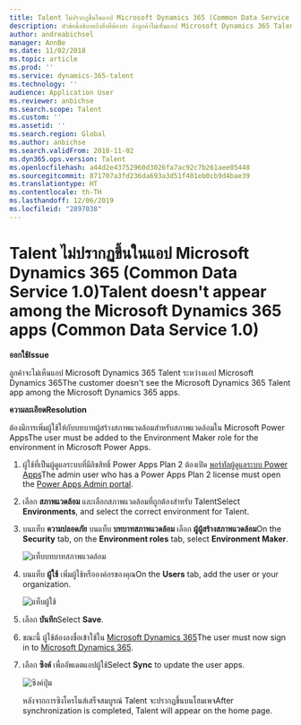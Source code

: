 ```yaml
---
title: Talent ไม่ปรากฏขึ้นในแอป Microsoft Dynamics 365 (Common Data Service 1.0)
description: หัวข้อนี้อธิบายถึงสิ่งที่ต้องทำ ถ้าลูกค้าไม่เห็นแอป Microsoft Dynamics 365 Talent ระหว่างแอป Microsoft Dynamics 365
author: andreabichsel
manager: AnnBe
ms.date: 11/02/2018
ms.topic: article
ms.prod: ''
ms.service: dynamics-365-talent
ms.technology: ''
audience: Application User
ms.reviewer: anbichse
ms.search.scope: Talent
ms.custom: ''
ms.assetid: ''
ms.search.region: Global
ms.author: anbichse
ms.search.validFrom: 2018-11-02
ms.dyn365.ops.version: Talent
ms.openlocfilehash: a44d2e43752960d3026fa7ac92c7b261aee05448
ms.sourcegitcommit: 871707a3fd236da693a3d51f401eb0cb9d4bae39
ms.translationtype: HT
ms.contentlocale: th-TH
ms.lasthandoff: 12/06/2019
ms.locfileid: "2897038"
---
```

# <a name="talent-doesnt-appear-among-the-microsoft-dynamics-365-apps-common-data-service-10"></a><span data-ttu-id="dfa19-103">Talent ไม่ปรากฏขึ้นในแอป Microsoft Dynamics 365 (Common Data Service 1.0)</span><span class="sxs-lookup"><span data-stu-id="dfa19-103">Talent doesn't appear among the Microsoft Dynamics 365 apps (Common Data Service 1.0)</span></span>

<span data-ttu-id="dfa19-104">**ออกใช้**</span><span class="sxs-lookup"><span data-stu-id="dfa19-104">**Issue**</span></span>

<span data-ttu-id="dfa19-105">ลูกค้าจะไม่เห็นแอป Microsoft Dynamics 365 Talent ระหว่างแอป Microsoft Dynamics 365</span><span class="sxs-lookup"><span data-stu-id="dfa19-105">The customer doesn't see the Microsoft Dynamics 365 Talent app among the Microsoft Dynamics 365 apps.</span></span>

<span data-ttu-id="dfa19-106">**ความละเอียด**</span><span class="sxs-lookup"><span data-stu-id="dfa19-106">**Resolution**</span></span>

<span data-ttu-id="dfa19-107">ต้องมีการเพิ่มผู้ใช้ให้กับบทบาทผู้สร้างสภาพแวดล้อมสำหรับสภาพแวดล้อมใน Microsoft Power Apps</span><span class="sxs-lookup"><span data-stu-id="dfa19-107">The user must be added to the Environment Maker role for the environment in Microsoft Power Apps.</span></span>

1. <span data-ttu-id="dfa19-108">ผู้ใช้ที่เป็นผู้ดูแลระบบที่มีลิขสิทธิ์ Power Apps Plan 2 ต้องเปิด [พอร์ทัลผู้ดูแลระบบ Power Apps](https://preview.admin.powerapps.com/)</span><span class="sxs-lookup"><span data-stu-id="dfa19-108">The admin user who has a Power Apps Plan 2 license must open the [Power Apps Admin portal](https://preview.admin.powerapps.com/).</span></span>
2. <span data-ttu-id="dfa19-109">เลือก **สภาพแวดล้อม** และเลือกสภาพแวดล้อมที่ถูกต้องสำหรับ Talent</span><span class="sxs-lookup"><span data-stu-id="dfa19-109">Select **Environments**, and select the correct environment for Talent.</span></span>
3. <span data-ttu-id="dfa19-110">บนแท็บ **ความปลอดภัย** บนแท็บ **บทบาทสภาพแวดล้อม** เลือก **ผู้ผู้สร้างสภาพแวดล้อม**</span><span class="sxs-lookup"><span data-stu-id="dfa19-110">On the **Security** tab, on the **Environment roles** tab, select **Environment Maker**.</span></span>

    ![แท็บบทบาทสภาพแวดล้อม](media/environment-roles.png)

4. <span data-ttu-id="dfa19-112">บนแท็บ **ผู้ใช้** เพิ่มผู้ใช้หรือองค์กรของคุณ</span><span class="sxs-lookup"><span data-stu-id="dfa19-112">On the **Users** tab, add the user or your organization.</span></span>

    ![แท็บผู้ใช้](media/environment-maker.png)

5. <span data-ttu-id="dfa19-114">เลือก **บันทึก**</span><span class="sxs-lookup"><span data-stu-id="dfa19-114">Select **Save**.</span></span>
6. <span data-ttu-id="dfa19-115">ขณะนี้ ผู้ใช้ต้องลงชื่อเข้าใช้ใน [Microsoft Dynamics 365](https://home.dynamics.com/)</span><span class="sxs-lookup"><span data-stu-id="dfa19-115">The user must now sign in to [Microsoft Dynamics 365](https://home.dynamics.com/).</span></span>
7. <span data-ttu-id="dfa19-116">เลือก **ซิงค์** เพื่ออัพเดตแอปผู้ใช้</span><span class="sxs-lookup"><span data-stu-id="dfa19-116">Select **Sync** to update the user apps.</span></span>

    ![ซิงค์ปุ่ม](media/get-more.png)

    <span data-ttu-id="dfa19-118">หลังจากการซิงโครไนส์เสร็จสมบูรณ์ Talent จะปรากฏขึ้นบนโฮมเพจ</span><span class="sxs-lookup"><span data-stu-id="dfa19-118">After synchronization is completed, Talent will appear on the home page.</span></span>
